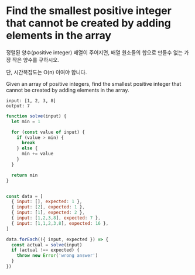 # Find the smallest positive integer that cannot be created by adding elements in the array

정렬된 양수(positive integer) 배열이 주어지면, 배열 원소들의 합으로 만들수 없는 가장 작은 양수를 구하시오.

단, 시간복잡도는 O(n) 이여야 합니다.


Given an array of positive integers, find the smallest positive integer that cannot be created by adding elements in the array.

```
input: [1, 2, 3, 8]
output: 7
```

```javascript
function solve(input) {
  let min = 1

  for (const value of input) {
    if (value > min) {
      break
    } else {
      min += value
    }
  }

  return min
}


const data = [
  { input: [], expected: 1 },
  { input: [2], expected: 1 },
  { input: [1], expected: 2 },
  { input: [1,2,3,8], expected: 7 },
  { input: [1,1,2,3,8], expected: 16 },
]

data.forEach(({ input, expected }) => {
  const actual = solve(input)
  if (actual !== expected) {
    throw new Error('wrong answer')
  }
})

```
